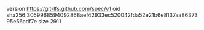version https://git-lfs.github.com/spec/v1
oid sha256:3059968594092868aef42933ec520042fda52e21b6e8137aa8637395e56adf7e
size 2911
